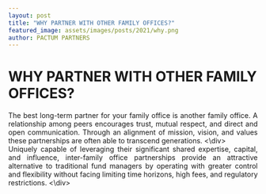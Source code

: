 ```yaml
---
layout: post
title: "WHY PARTNER WITH OTHER FAMILY OFFICES?"
featured_image: assets/images/posts/2021/why.png
author: PACTUM PARTNERS
---
```


# WHY PARTNER WITH OTHER FAMILY OFFICES?
<div style="text-align: justify">
The best long-term partner for your family office is another family office. A relationship among peers encourages trust, mutual respect, and direct and open communication. Through an alignment of mission, vision, and values these partnerships are often able to transcend generations. <\div> 

<div style="text-align: justify">
Uniquely capable of leveraging their significant shared expertise, capital, and influence, inter-family office partnerships provide an attractive alternative to traditional fund managers by operating with greater control and flexibility without facing limiting time horizons, high fees, and regulatory restrictions.
<\div>
